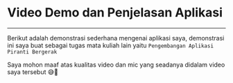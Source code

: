 <script setup>
import VideoCard from '../components/VideoCard.vue'

import Card from '../components/Card.vue'

</script>

# Video Demo dan Penjelasan Aplikasi
---

Berikut adalah demonstrasi sederhana mengenai aplikasi saya, demonstrasi ini saya buat sebagai tugas mata kuliah lain yaitu `Pengembangan Aplikasi Piranti Bergerak`


<VideoCard
      title="Video demonstrasi dan penjelasan aplikasi | Rizkia Adhy Syahputra"
      src="https://www.youtube.com/embed/HKQIvWbSRdk"
    />


Saya mohon maaf atas kualitas video dan mic yang seadanya didalam video saya tersebut :sweat_smile::pray:


